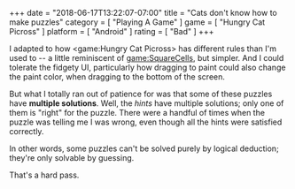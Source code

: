 +++
date = "2018-06-17T13:22:07-07:00"
title = "Cats don't know how to make puzzles"
category = [ "Playing A Game" ]
game = [ "Hungry Cat Picross" ]
platform = [ "Android" ]
rating = [ "Bad" ]
+++

I adapted to how <game:Hungry Cat Picross> has different rules than I'm used to -- a little reminiscent of <game:SquareCells>, but simpler.  And I could tolerate the fidgety UI, particularly how dragging to paint could also change the paint color, when dragging to the bottom of the screen.

But what I totally ran out of patience for was that some of these puzzles have <b>multiple solutions</b>.  Well, the <i>hints</i> have multiple solutions; only one of them is "right" for the puzzle.  There were a handful of times when the puzzle was telling me I was wrong, even though all the hints were satisfied correctly.

In other words, some puzzles can't be solved purely by logical deduction; they're only solvable by guessing.

That's a hard pass.
